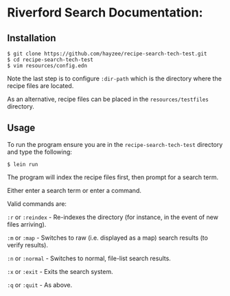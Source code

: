 # Riverford Search Documentation:

## Installation

`$ git clone https://github.com/hayzee/recipe-search-tech-test.git` <br />
`$ cd recipe-search-tech-test` <br />
`$ vim resources/config.edn`

Note the last step is to configure `:dir-path` which is the directory where the recipe files are located. <br />

As an alternative, recipe files can be placed in the `resources/testfiles` directory. <br />

## Usage

To run the program ensure you are in the `recipe-search-tech-test` directory and type the following:

`$ lein run`

The program will index the recipe files first, then prompt for a search term.

Either enter a search term or enter a command.

Valid commands are:

`:r` or `:reindex`  - Re-indexes the directory (for instance, in the event of new files arriving).

`:m` or `:map` - Switches to raw (i.e. displayed as a map) search results (to verify results).

`:n` or `:normal` - Switches to normal, file-list search results.

`:x` or `:exit`     - Exits the search system.

`:q` or `:quit`     - As above.

